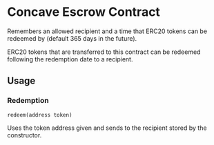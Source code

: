 
# Concave Escrow Contract

Remembers an allowed recipient and a time that ERC20 tokens can be
redeemed by (default 365 days in the future).

ERC20 tokens that are transferred to this contract can be redeemed
following the redemption date to a recipient.

## Usage

### Redemption

	redeem(address token)

Uses the token address given and sends to the recipient stored by the
constructor.
